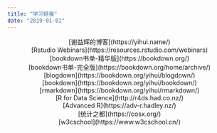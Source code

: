 ```yaml
---
title: "学习链接"
date: "2019-01-01"
---
```


<center>[谢益辉的博客](https://yihui.name/)</center>

<center>[Rstudio Webinars](https://resources.rstudio.com/webinars)</center>

<center>[bookdown书单-精华版](https://bookdown.org/)</center>

<center>[bookdown书单-完全版](https://bookdown.org/home/archive/)</center>

<center>[blogdown](https://bookdown.org/yihui/blogdown/)</center>

<center>[bookdown](https://bookdown.org/yihui/bookdown/)</center>

<center>[rmarkdown](https://bookdown.org/yihui/rmarkdown/)</center>

<center>[R for Data Science](http://r4ds.had.co.nz/)</center>

<center>[Advanced R](https://adv-r.hadley.nz/)</center>

<center>[统计之都](https://cosx.org/)</center>

<center>[w3cschool](https://www.w3cschool.cn/)</center>